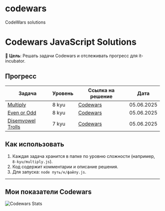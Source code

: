 # codewars
CodeWars solutions
# Codewars JavaScript Solutions

📌 **Цель**: Решать задачи Codewars и отслеживать прогресс для it-incubator.

## Прогресс
| Задача                   | Уровень | Ссылка на решение       | Дата       |
|--------------------------|---------|-------------------------|------------|
| [Multiply](8-kyu/multiply.js) | 8 kyu   | [Codewars](https://www.codewars.com/kata/50654ddff44f800200000004) | 05.06.2025 |
| [Even or Odd](8-kyu/evenOrOdd.js) | 8 kyu   | [Codewars](https://www.codewars.com/kata/53da3dbb4a5168369a0000fe) | 05.06.2025 |
[Disemvowel Trolls](7-kyu/disemvowel-trolls.js) | 7 kyu   | [Codewars](https://www.codewars.com/kata/52fba66badcd10859f00097e) | 05.06.2025 |

## Как использовать
1. Каждая задача хранится в папке по уровню сложности (например, `8-kyu/multiply.js`).
2. Код содержит комментарии и описание решения.
3. Для запуска: `node путь/к/файлу.js`.

---

## Мои показатели Codewars
![Codewars Stats](https://www.codewars.com/users/Alma-Nemi/badges/large)
